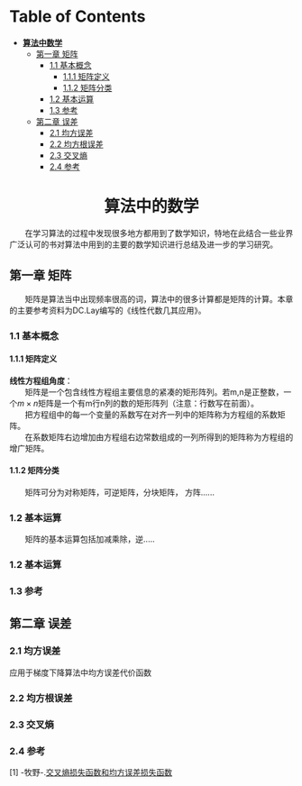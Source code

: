 Table of Contents
=================

* **[算法中数学](#算法中的数学)**
   * [第一章 矩阵](#1-矩阵)  
       * [1.1 基本概念](#11-基本概念) 
           * [1.1.1 矩阵定义](#111-矩阵定义)  
           * [1.1.2 矩阵分类](#112-矩阵分类) 
       * [1.2 基本运算](#12-基本运算)
       * [1.3 参考](#13-矩阵参考)
   * [第二章 误差](#2-误差)
       * [2.1 均方误差](#21-均方误差)
       * [2.2 均方根误差](#22-均方根误差)
       * [2.3 交叉熵](#23-交叉熵)
       * [2.4 参考](#24-误差参考)   
 
# <center><div id='算法中的数学'>算法中的数学</div></center>
&nbsp;&nbsp;&nbsp;&nbsp;&nbsp;&nbsp;&nbsp;在学习算法的过程中发现很多地方都用到了数学知识，特地在此结合一些业界广泛认可的书对算法中用到的主要的数学知识进行总结及进一步的学习研究。
## <div id="1-矩阵">第一章 矩阵</div>
&nbsp;&nbsp;&nbsp;&nbsp;&nbsp;&nbsp;&nbsp;矩阵是算法当中出现频率很高的词，算法中的很多计算都是矩阵的计算。本章的主要参考资料为DC.Lay编写的《线性代数几其应用》。
### <div id="11-基本概念">1.1 基本概念</div>  
#### <div id="111-矩阵定义">1.1.1 矩阵定义</div>  
**线性方程组角度**：  
&nbsp;&nbsp;&nbsp;&nbsp;&nbsp;&nbsp;&nbsp;矩阵是一个包含线性方程组主要信息的紧凑的矩形阵列。若m,n是正整数，一个$m \times n$矩阵是一个有m行n列的数的矩形阵列（注意：行数写在前面）。  
&nbsp;&nbsp;&nbsp;&nbsp;&nbsp;&nbsp;&nbsp;把方程组中的每一个变量的系数写在对齐一列中的矩阵称为方程组的系数矩阵。  
&nbsp;&nbsp;&nbsp;&nbsp;&nbsp;&nbsp;&nbsp;在系数矩阵右边增加由方程组右边常数组成的一列所得到的矩阵称为方程组的增广矩阵。    

#### <div id="112-矩阵分类">1.1.2 矩阵分类</div>  
&nbsp;&nbsp;&nbsp;&nbsp;&nbsp;&nbsp;&nbsp;矩阵可分为对称矩阵，可逆矩阵，分块矩阵， 方阵......  

### <div id="12-基本运算">1.2 基本运算</div>  
&nbsp;&nbsp;&nbsp;&nbsp;&nbsp;&nbsp;&nbsp;矩阵的基本运算包括加减乘除，逆.....

### <div id="12-基本运算">1.2 基本运算</div>  
 

### <div id='13-矩阵参考'>1.3 参考</div> 
 

## <div id="2-误差">第二章 误差</div>
### <div id="21-均方误差">2.1 均方误差</div>
应用于梯度下降算法中均方误差代价函数
### <div id="22-均方根误差">2.2 均方根误差</div>
### <div id="23-交叉熵">2.3 交叉熵</div>
### <div id="24-误差参考">2.4 参考</div>  
[1] -牧野-.[交叉熵损失函数和均方误差损失函数](https://blog.csdn.net/dcrmg/article/details/80010342)
 

